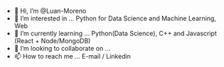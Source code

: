 - 👋 Hi, I’m @Luan-Moreno
- 👀 I’m interested in ... Python for Data Science and Machine Learning, Web
- 🌱 I’m currently learning ... Python(Data Science), C++ and Javascript (React + Node/MongoDB)
- 💞️ I’m looking to collaborate on ...
- 📫 How to reach me ... E-mail / Linkedin

<!---
Luan-Moreno/Luan-Moreno is a ✨ special ✨ repository because its `README.md` (this file) appears on your GitHub profile.
You can click the Preview link to take a look at your changes.
--->
